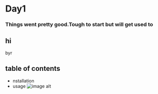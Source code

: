 # Day1
### Things went pretty good.Tough to start but will get used to
## hi
byr
## table of contents
- nstallation
- usage
![image alt]([image_url](https://github.com/Bennyimmanuel/samplerepo/blob/000891a50414a9fce28d9e29067fe65811a47b9a/IMG_20221112_144531.jpg))
